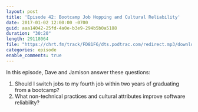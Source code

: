 ```yaml
---
layout: post
title: 'Episode 42: Bootcamp Job Hopping and Cultural Reliability'
date: 2017-01-02 12:00:00 -0700
guid: aaa14042-25fd-4a0e-b3e9-294b5b0a5188
duration: "30:20"
length: 29118064
file: "https://chrt.fm/track/FD81F6/dts.podtrac.com/redirect.mp3/download.softskills.audio/sse-042.mp3"
categories: episode
enable_comments: true
---
```


In this episode, Dave and Jamison answer these questions:

1. Should I switch jobs to my fourth job within two years of graduating from a bootcamp?
2. What non-technical practices and cultural attributes improve software reliability?
